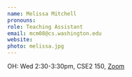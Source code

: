 ```yaml
---
name: Melissa Mitchell
pronouns: 
role: Teaching Assistant
email: mcm08@cs.washington.edu
website: 
photo: melissa.jpg
---
```


OH: Wed 2:30-3:30pm, CSE2 150, [Zoom](https://washington.zoom.us/my/melissacmitchell)
